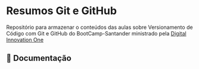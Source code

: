 
# Resumos Git e GitHub

Repositório para armazenar o conteúdos das aulas sobre Versionamento de Código com Git e GitHub do BootCamp-Santander ministrado pela [Digital Innovation One](https://web.dio.me/course/versionamento-de-codigo-com-git-e-github/learning/599dd3dd-d189-474f-a55c-22f37b4472da)

## 📃 Documentação